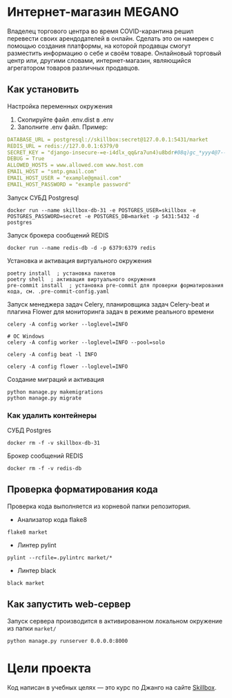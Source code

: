 # Интернет-магазин MEGANO
Владелец торгового центра во время COVID-карантина решил перевести своих арендодателей в онлайн. Сделать это он намерен с помощью создания платформы, на которой продавцы смогут разместить информацию о себе и своём товаре. Онлайновый торговый центр или, другими словами, интернет-магазин, являющийся агрегатором товаров различных продавцов.

## Как установить


Настройка переменных окружения
1. Скопируйте файл .env.dist в .env
2. Заполните .env файл. Пример:
```yaml
DATABASE_URL = postgresql://skillbox:secret@127.0.0.1:5431/market
REDIS_URL = redis://127.0.0.1:6379/0
SECRET_KEY = "django-insecure-=e-i4dlx_qq&ra7un4)u8bdr#08q)gc_*yyy4@7--kt(0(p#!("
DEBUG = True
ALLOWED_HOSTS = www.allowed.com www.host.com
EMAIL_HOST = "smtp.gmail.com"
EMAIL_HOST_USER = "example@gmail.com"
EMAIL_HOST_PASSWORD = "example password"
```

Запуск СУБД Postgresql
```shell
docker run --name skillbox-db-31 -e POSTGRES_USER=skillbox -e POSTGRES_PASSWORD=secret -e POSTGRES_DB=market -p 5431:5432 -d postgres
```
Запуск брокера сообщений REDIS
```shell
docker run --name redis-db -d -p 6379:6379 redis
```
Установка и активация виртуального окружения
```shell
poetry install  ; установка пакетов
poetry shell  ; активация виртуального окружения
pre-commit install  ; установка pre-commit для проверки форматирования кода, см. .pre-commit-config.yaml
```
Запуск менеджера задач Celery, планировщика задач Celery-beat и плагина Flower для мониторинга задач в режиме реального времени
```shell
celery -A config worker --loglevel=INFO

# ОС Windows
celery -A config worker --loglevel=INFO --pool=solo

celery -A config beat -l INFO

celery -A config flower --loglevel=INFO
```
Создание миграций и активация
```shell
python manage.py makemigrations
python manage.py migrate
```

### Как удалить контейнеры
СУБД Postgres
```shell
docker rm -f -v skillbox-db-31
```

Брокер сообщений REDIS
```shell
docker rm -f -v redis-db
```

## Проверка форматирования кода
Проверка кода выполняется из корневой папки репозитория.
* Анализатор кода flake8
```shell
flake8 market
```
* Линтер pylint
```shell
pylint --rcfile=.pylintrc market/*
```
* Линтер black
```shell
black market
```

## Как запустить web-сервер
Запуск сервера производится в активированном локальном окружение из папки `market/`
```shell
python manage.py runserver 0.0.0.0:8000
```

# Цели проекта

Код написан в учебных целях — это курс по Джанго на сайте [Skillbox](https://go.skillbox.ru/education/course/django-framework).
